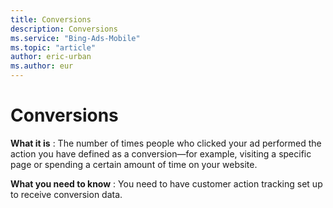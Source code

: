 ```yaml
---
title: Conversions
description: Conversions
ms.service: "Bing-Ads-Mobile"
ms.topic: "article"
author: eric-urban
ms.author: eur
---
```


# Conversions

**What it is** : The number of times people who clicked your ad performed the action you have defined as a conversion—for example, visiting a specific page or spending a certain amount of time on your website.

**What you need to know** : You need to have customer action tracking set up to receive conversion data.


